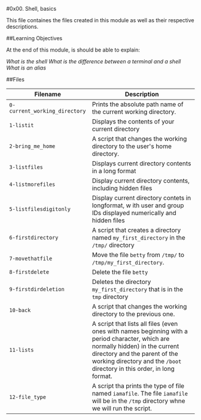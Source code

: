 #0x00. Shell, basics

This file containes the files created in this module as well as their respective descriptions.

##Learning Objectives

At the end of this module, is should be able to explain:

*What is the shell*
*What is the difference between a terminal and a shell*
*What is an alias*

##Files

| Filename | Description |
|-----------------|---------------------|
| `0-current_working_directory` | Prints the absolute path name of the current working directory. |
| `1-listit` | Displays the contents of your current directory |
| `2-bring_me_home` | A script that changes the working directory to the user's home directory. |
| `3-listfiles` | Displays current directory contents in a long format |
| `4-listmorefiles` | Display current directory contents, including hidden files |
| `5-listfilesdigitonly` | Display current directory contets in longformat, w ith user and group IDs displayed numerically and hidden files |
| `6-firstdirectory` | A script that creates a directory named `my_first_directory` in the `/tmp/` directory |
| `7-movethatfile` | Move the file `betty` from `/tmp/` to `/tmp/my_first_directory`. |
| `8-firstdelete` | Delete the file `betty` |
| `9-firstdirdeletion` | Deletes the directory `my_first_directory` that is in the `tmp` directory |
| `10-back` | A script that changes the working directory to the previous one. |
| `11-lists` | A script that lists all files (even ones with names beginning with a period character, which are normally hidden) in the current directory and the parent of the working directory and the `/boot` directory in this order, in long format. |
| `12-file_type` | A script tha prints the type of file named `iamafile`. The file `iamafile` will be in the `/tmp` directory whne we will run the script. |

